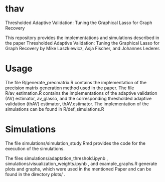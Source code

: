 # thav
Thresholded Adaptive Validation: Tuning the Graphical Lasso for Graph Recovery

This repository provides the implementations and simulations described in the paper Thresholded Adaptive Validation: Tuning the Graphical Lasso for Graph Recovery by Mike Laszkiewicz, Asja Fischer, and Johannes Lederer.

# Usage
The file R/generate_precmatrix.R contains the implementation of the precision matrix generation method used in the paper. 
The file R/av_estimation.R contains the implementations of the adaptive validation (AV) estimator, av_glasso, and the corresponding thresholded adaptive validation (thAV) estimator, thAV.estimator.
The implementation of the simulations can be found in R/def_simulations.R

# Simulations
The file simulations/simulation_study.Rmd provides the code for the execution of the simulations. 

The files simulations/adaptation_threshold.ipynb , simulations/visualization_weights.ipynb , and example_graphs.R generate plots and graphs, which were used in the mentioned Paper and can be found in the directory plots/ .

